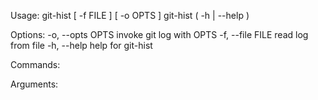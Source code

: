 Usage:
    git-hist [ -f FILE ] [ -o OPTS ]
    git-hist ( -h | --help )

Options:
    -o, --opts OPTS         invoke git log with OPTS
    -f, --file FILE         read log from file
    -h, --help              help for git-hist

Commands:

Arguments:
